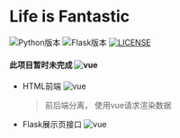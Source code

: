 # Life is Fantastic


![Python版本](https://img.shields.io/badge/Python-3.6-brightgreen.svg "版本号")
![Flask版本](https://img.shields.io/badge/Flask-1.0.2-ff69b4.svg "版本号")
[![LICENSE](https://img.shields.io/badge/license-Anti%20996-blue.svg)](https://github.com/996icu/996.ICU/blob/master/LICENSE)

#### 此项目暂时未完成  ![vue](http://progressed.io/bar/15 "总进度") 

- HTML前端   ![vue](http://progressed.io/bar/30 "项目进度") 
  > 前后端分离， 使用vue请求渲染数据
  
- Flask展示页接口   ![vue](http://progressed.io/bar/50 "项目进度") 


